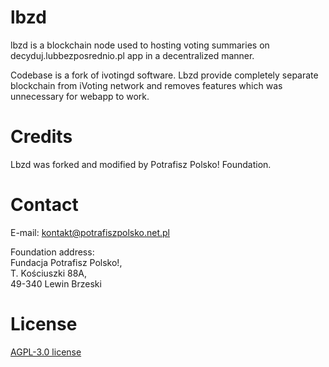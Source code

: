 # lbzd
lbzd is a blockchain node used to hosting voting summaries on decyduj.lubbezposrednio.pl app in a decentralized manner.

Codebase is a fork of ivotingd software. Lbzd provide completely separate blockchain from iVoting network and removes features which was unnecessary for webapp to work.

# Credits
Lbzd was forked and modified by Potrafisz Polsko! Foundation.

# Contact
E-mail: kontakt@potrafiszpolsko.net.pl

Foundation address:\
Fundacja Potrafisz Polsko!,\
T. Kościuszki 88A,\
49-340 Lewin Brzeski

# License
[AGPL-3.0 license](LICENSE)
